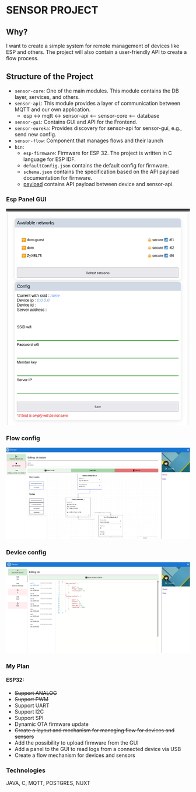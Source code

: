 # SENSOR PROJECT

## Why?

I want to create a simple system for remote management of devices like ESP and others. The project will also contain a user-friendly API to create a flow process.

## Structure of the Project

- `sensor-core`:
  One of the main modules. This module contains the DB layer, services, and others.
- `sensor-api`:
  This module provides a layer of communication between MQTT and our own application.
  - esp <-> mqtt <-> sensor-api <-- sensor-core <-- database
- `sensor-gui`:
  Contains GUI and API for the Frontend.
- `sensor-eureka`:
  Provides discovery for sensor-api for sensor-gui, e.g., send new config.
- `sensor-flow`:
  Component that manages flows and their launch
- `bin`:
  - `esp-firmware`:
    Firmware for ESP 32. The project is written in C language for ESP IDF.
  - `defaultConfig.json` contains the default config for firmware.
  - `schema.json` contains the specification based on the API payload documentation for firmware.
  - [payload](bin/payload/README.md) contains API payload between device and sensor-api.


### Esp Panel GUI

![img.png](readme/esp-panel.png)

### Flow config

![img.png](readme/flow-config.png)

### Device config

![img.png](readme/device-config.png)

### My Plan
#### ESP32:
* ~~Support ANALOG~~
* ~~Support PWM~~
* Support UART
* Support I2C
* Support SPI
* Dynamic OTA firmware update
* ~~Create a layout and mechanism for managing flow for devices and sensors~~
* Add the possibility to upload firmware from the GUI
* Add a panel to the GUI to read logs from a connected device via USB
* Create a flow mechanism for devices and sensors

### Technologies

JAVA, C, MQTT, POSTGRES, NUXT
